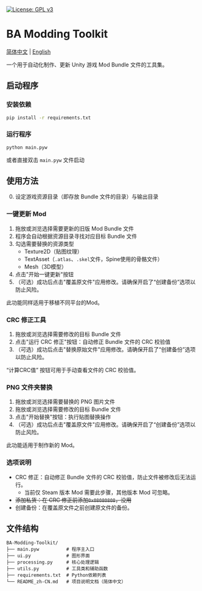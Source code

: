 [![License: GPL v3](https://img.shields.io/badge/License-GPLv3-blue.svg)](https://www.gnu.org/licenses/gpl-3.0)

# BA Modding Toolkit

[简体中文](README_zh-CN.md) | [English](README.md)

一个用于自动化制作、更新 Unity 游戏 Mod Bundle 文件的工具集。

## 启动程序

### 安装依赖
```bash
pip install -r requirements.txt
```

### 运行程序
```bash
python main.pyw
```
或者直接双击 `main.pyw` 文件启动

## 使用方法

0. 设定游戏资源目录（即存放 Bundle 文件的目录）与输出目录

### 一键更新 Mod
1. 拖放或浏览选择需要更新的旧版 Mod Bundle 文件
2. 程序会自动根据资源目录寻找对应目标 Bundle 文件
3. 勾选需要替换的资源类型
    - Texture2D（贴图纹理）
    - TextAsset（`.atlas`、`.skel`文件，Spine使用的骨骼文件）
    - Mesh（3D模型）
4. 点击"开始一键更新"按钮
5. （可选）成功后点击"覆盖原文件"应用修改。请确保开启了“创建备份”选项以防止风险。

此功能同样适用于移植不同平台的Mod。

### CRC 修正工具
1. 拖放或浏览选择需要修改的目标 Bundle 文件
2. 点击"运行 CRC 修正"按钮：自动修正 Bundle 文件的 CRC 校验值
3. （可选）成功后点击"替换原始文件"应用修改。请确保开启了“创建备份”选项以防止风险。

“计算CRC值” 按钮可用于手动查看文件的 CRC 校验值。

### PNG 文件夹替换
1. 拖放或浏览选择需要替换的 PNG 图片文件
2. 拖放或浏览选择需要修改的目标 Bundle 文件
3. 点击"开始替换"按钮：执行贴图替换操作
4. （可选）成功后点击"覆盖原文件"应用修改。请确保开启了“创建备份”选项以防止风险。

此功能适用于制作新的 Mod。

### 选项说明
- CRC 修正：自动修正 Bundle 文件的 CRC 校验值，防止文件被修改后无法运行。
    - 当前仅 Steam 版本 Mod 需要此步骤，其他版本 Mod 可忽略。
- ~~添加私货：在 CRC 修正前添加`0x08080808`，没用~~
- 创建备份：在覆盖原文件之前创建原文件的备份。

## 文件结构

```
BA-Modding-Toolkit/
├── main.pyw          # 程序主入口
├── ui.py             # 图形界面
├── processing.py     # 核心处理逻辑
├── utils.py          # 工具类和辅助函数
├── requirements.txt  # Python依赖列表
└── README_zh-CN.md   # 项目说明文档（简体中文）
```